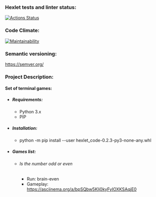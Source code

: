 ### Hexlet tests and linter status:
[![Actions Status](https://github.com/Zithen/python-project-49/workflows/hexlet-check/badge.svg)](https://github.com/Zithen/python-project-49/actions)

### Code Climate:
[![Maintainability](https://api.codeclimate.com/v1/badges/d1721ff5250a7261cc26/maintainability)](https://codeclimate.com/github/Zithen/python-project-49/maintainability)

### Semantic versioning:
https://semver.org/

### Project Description:
#### Set of terminal games:

* ##### Requirements:
  * Python 3.x
  * PIP

* ##### Installation:
  * python -m pip install --user hexlet_code-0.2.3-py3-none-any.whl
  
* ##### Games list:
  * ###### Is the number odd or even
    * Run: brain-even
    * Gameplay: https://asciinema.org/a/bpSQbw5Klj0kyFyIOXKSAqjE0
